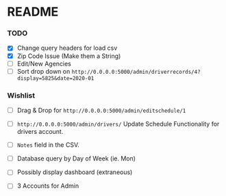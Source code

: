 # README

### TODO

- [x] Change query headers for load csv
- [x] Zip Code Issue (Make them a String)
- [ ] Edit/New Agencies
- [ ] Sort drop down on `http://0.0.0.0:5000/admin/driverrecords/4?display=5825&date=2020-01`

### Wishlist

- [ ] Drag & Drop for `http://0.0.0.0:5000/admin/editschedule/1`
- [ ] `http://0.0.0.0:5000/admin/drivers/` Update Schedule Functionality for drivers account.
- [ ] `Notes` field in the CSV. 
- [ ] Database query by Day of Week (ie. Mon)
- [ ] Possibly display dashboard (extraneous)
- [ ] 3 Accounts for Admin


